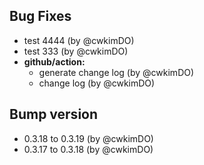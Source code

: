 ## Bug Fixes
* test 4444 (by @cwkimDO)
* test 333 (by @cwkimDO)
* **github/action:**
  * generate change log (by @cwkimDO)
  * change log (by @cwkimDO)

## Bump version
* 0.3.18 to 0.3.19 (by @cwkimDO)
* 0.3.17 to 0.3.18 (by @cwkimDO)

